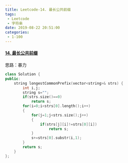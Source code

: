 ```yaml
---
title: Leetcode-14. 最长公共前缀
tags:
 - Leetcode
 - 字符串
date: 2019-08-22 20:51:00
categories:
 - 1-100
---
```


#### [14. 最长公共前缀](https://leetcode-cn.com/problems/longest-common-prefix/)

思路：暴力

<!--more-->

```c++
class Solution {
public:
    string longestCommonPrefix(vector<string>& strs) {
        int i,j;
        string s="";
        if(strs.size()==0)
            return s;
        for(i=0;i<strs[0].length();i++)
        {
            for(j=1;j<strs.size();j++)
            {
                if(strs[j][i]!=strs[0][i])
                    return s;
            }
            s+=strs[0].substr(i,1);
        }
        return s;
    }
};
```

